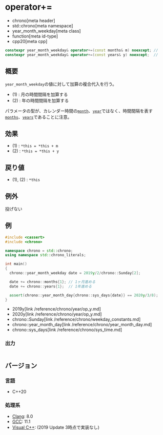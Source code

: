# operator+=
* chrono[meta header]
* std::chrono[meta namespace]
* year_month_weekday[meta class]
* function[meta id-type]
* cpp20[meta cpp]

```cpp
constexpr year_month_weekday& operator+=(const months& m) noexcept; // (1) C++20
constexpr year_month_weekday& operator+=(const years& y) noexcept;  // (2) C++20
```

## 概要
`year_month_weekday`の値に対して加算の複合代入を行う。

- (1) : 月の時間間隔を加算する
- (2) : 年の時間間隔を加算する

パラメータの型が、カレンダー時間の[`month`](/reference/chrono/month.md)、[`year`](/reference/chrono/year.md)ではなく、時間間隔を表す[`months`](/reference/chrono/duration_aliases.md)、[`years`](/reference/chrono/duration_aliases.md)であることに注意。


## 効果
- (1) : `*this = *this + m`
- (2) : `*this = *this + y`


## 戻り値
- (1), (2) : `*this`


## 例外
投げない


## 例
```cpp example
#include <cassert>
#include <chrono>

namespace chrono = std::chrono;
using namespace std::chrono_literals;

int main()
{
  chrono::year_month_weekday date = 2019y/2/chrono::Sunday[2];

  date += chrono::months{1}; // 1ヶ月進める
  date += chrono::years{1};  // 1年進める

  assert(chrono::year_month_day{chrono::sys_days{date}} == 2020y/3/8);
}
```
* 2019y[link /reference/chrono/year/op_y.md]
* 2020y[link /reference/chrono/year/op_y.md]
* chrono::Sunday[link /reference/chrono/weekday_constants.md]
* chrono::year_month_day[link /reference/chrono/year_month_day.md]
* chrono::sys_days[link /reference/chrono/sys_time.md]

### 出力
```
```

## バージョン
### 言語
- C++20

### 処理系
- [Clang](/implementation.md#clang): 8.0
- [GCC](/implementation.md#gcc): 11.1
- [Visual C++](/implementation.md#visual_cpp): (2019 Update 3時点で実装なし)
